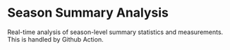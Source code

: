 # Season Summary Analysis
Real-time analysis of season-level summary statistics and measurements. This is handled by Github Action.